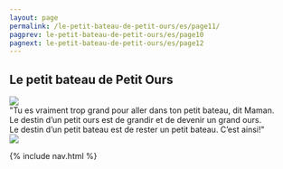 ```yaml
---
layout: page
permalink: /le-petit-bateau-de-petit-ours/es/page11/
pagprev: le-petit-bateau-de-petit-ours/es/page10
pagnext: le-petit-bateau-de-petit-ours/es/page12
---
```


## Le petit bateau de Petit Ours

<img src="{{ site.baseurl }}/img/le-petit-bateau-de-petit-ours/page11.jpg"/>

<div class="childbook-text">
"Tu es vraiment trop grand pour aller dans ton petit bateau, dit Maman.<br />
Le destin d’un petit ours est de grandir et de devenir un grand ours.<br />
Le destin d’un petit bateau est de rester un petit bateau. C’est ainsi!"
</div>

<img src="{{ site.baseurl }}/img/le-petit-bateau-de-petit-ours/page11-1.jpg"/>

{% include nav.html %}
